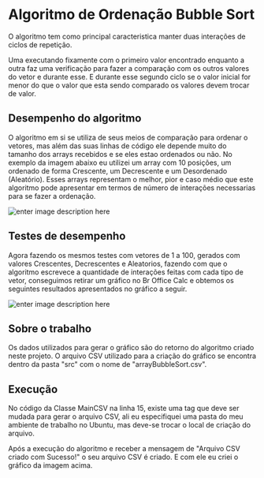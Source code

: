 # Algoritmo de Ordenação Bubble Sort

O algoritmo tem como principal caracteristica manter duas interações de ciclos de repetição. 

Uma executando fixamente com o primeiro valor encontrado enquanto a outra faz uma verificação para fazer a comparação com os outros valores do vetor e durante esse. E durante esse segundo ciclo se o valor inicial for menor do que o valor que esta sendo comparado os valores devem trocar de valor.

## Desempenho do algoritmo

O algoritmo em si se utiliza de seus meios de comparação para ordenar o vetores, mas além das suas linhas de código ele depende muito do tamanho dos arrays recebidos e se eles estao ordenados ou não. No exemplo da imagem abaixo eu utilizei um array com 10 posições, um ordenado de forma Crescente, um Decrescente e um Desordenado (Aleatório). Esses arrays representam o melhor, pior e caso médio que este algoritmo pode apresentar em termos de número de interações necessarias para se fazer a ordenação.

![enter image description here](https://lh3.googleusercontent.com/1DNEL_TqfPWGPMzjGe7C2zNKnBIx4ajQLDDMa5XlOgzh2yZRCtIOz-XiERAZiDzIq4EOC6QKG-DftA "AlgoritmoBubbleSort")

## Testes de desempenho

Agora fazendo os mesmos testes com vetores de 1 a 100, gerados com valores Crescentes, Decrescentes e Aleatorios, fazendo com que o algoritmo escrevece a quantidade de interações feitas com cada tipo de vetor, conseguimos retirar um gráfico no Br Office Calc e obtemos os seguintes resultados apresentados no gráfico a seguir.

![enter image description here](https://lh3.googleusercontent.com/UZvSPw2Kp446bl7Twlp26PtYvpotKrQ7Q0e3jdHp5wQh5dLle7Fdbk2cfJG5sWGVFSyzxyQIOeDmBg "Grafico de Interações do algoritmo Bubble Sort")

## Sobre o trabalho

Os dados utilizados para gerar o gráfico são do retorno do algoritmo criado neste projeto. O arquivo CSV utilizado para a criação do gráfico se encontra dentro da pasta "src" com o nome de "arrayBubbleSort.csv".

## Execução
No código da Classe MainCSV na linha 15, existe uma tag que deve ser mudada para gerar o arquivo CSV, ali eu especifiquei uma pasta do meu ambiente de trabalho no Ubuntu, mas deve-se trocar o local de criação do arquivo.

Após a execução do algoritmo e receber a mensagem de "Arquivo CSV criado com Sucesso!" o seu arquivo CSV é criado. E com ele eu criei o gráfico da imagem acima.
